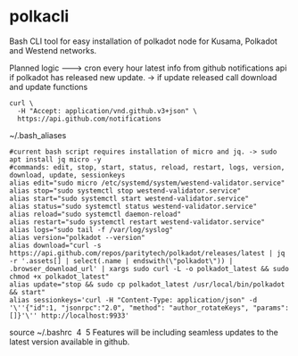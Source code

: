 # polkacli
Bash CLI tool for easy installation of polkadot node for Kusama, Polkadot and Westend networks.

Planned logic --->
cron every hour latest info from github notifications api if polkadot has released new update. -> if update released call download and update functions
```
curl \
  -H "Accept: application/vnd.github.v3+json" \
  https://api.github.com/notifications
```

~/.bash_aliases
```
#current bash script requires installation of micro and jq. -> sudo apt install jq micro -y
#commands: edit, stop, start, status, reload, restart, logs, version, download, update, sessionkeys
alias edit="sudo micro /etc/systemd/system/westend-validator.service"
alias stop="sudo systemctl stop westend-validator.service"
alias start="sudo systemctl start westend-validator.service"
alias status="sudo systemctl status westend-validator.service"
alias reload="sudo systemctl daemon-reload"
alias restart="sudo systemctl restart westend-validator.service"
alias logs="sudo tail -f /var/log/syslog"
alias version="polkadot --version"
alias download="curl -s https://api.github.com/repos/paritytech/polkadot/releases/latest | jq -r '.assets[] | select(.name | endswith(\"polkadot\")) | .browser_download_url' | xargs sudo curl -L -o polkadot_latest && sudo chmod +x polkadot_latest"
alias update="stop && sudo cp polkadot_latest /usr/local/bin/polkadot && start"
alias sessionkeys='curl -H "Content-Type: application/json" -d '\''{"id":1, "jsonrpc":"2.0", "method": "author_rotateKeys", "params":[]}'\'' http://localhost:9933'
```
source ~/.bashrc
​
4
​
5
Features will be including seamless updates to the latest version available in github. 
